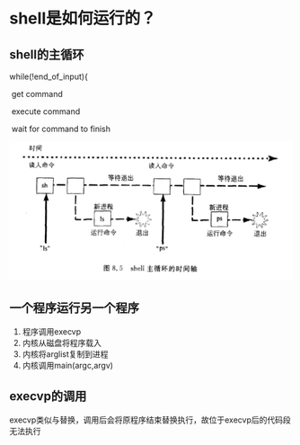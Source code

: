 # shell是如何运行的？

## shell的主循环

while(!end_of_input){

​		get command

​		execute command

​		wait for command to finish



![image-20230225203153432](./shellPic)

## 一个程序运行另一个程序

1. 程序调用execvp
2. 内核从磁盘将程序载入
3. 内核将arglist复制到进程
4. 内核调用main(argc,argv)

## execvp的调用

execvp类似与替换，调用后会将原程序结束替换执行，故位于execvp后的代码段无法执行